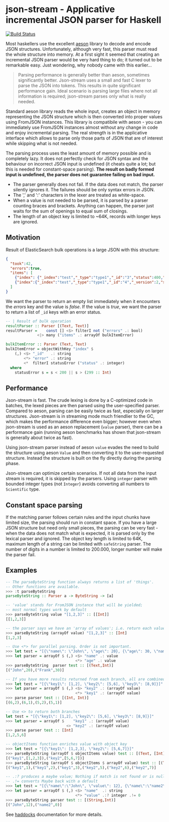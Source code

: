 # json-stream - Applicative incremental JSON parser for Haskell

[![Build Status](https://travis-ci.org/ondrap/json-stream.svg?branch=master)](https://travis-ci.org/ondrap/json-stream)


Most haskellers use the excellent [aeson](https://hackage.haskell.org/package/aeson) library
to decode and encode JSON structures. Unfortunately, although very fast, this parser
must read the whole structure into memory. At a first sight it seemed that creating
an incremental JSON parser would be very hard thing to do; it turned out to be
remarkable easy. Just wondering, why nobody came with this earlier...

> Parsing performance is generally better than aeson, sometimes significantly better.
> Json-stream uses a small and fast C lexer to parse the JSON into tokens. This results
> in quite significant performance gain. Ideal scenario is parsing large files
> where not all information is required; json-stream parses only what is really needed.

Standard aeson library reads the whole input, creates an object in memory representing
the JSON structure which is then converted into proper values using FromJSON instances.
This library is compatibile with aeson - you can immediately use FromJSON instances almost without
any change in code and enjoy incremental parsing. The real strength is in the applicative interface
which allows to parse only those parts of JSON that are of interest while skipping what is not needed.

The parsing process uses the least amount of memory possible and is completely lazy. It does not perfectly
check for JSON syntax and the behaviour on incorrect JSON input is undefined (it cheats quite a lot;
but this is needed for constant-space parsing). **The result on badly formed input is undefined,
the parser does not guarantee failing on bad input.**

- The parser generally does not fail. If the data does not match, the parser silently ignores it.
  The failures should be only syntax errors in JSON.
- The ',' and ':' characters in the lexer are treated as white-space.
- When a value is not needed to be parsed, it is parsed by a parser counting braces and brackets.
  Anything can happen, the parser just waits for the sum of openings to equal sum of closings.
- The length of an object key is limited to ~64K, records with longer keys are ignored.

## Motivation

Result of ElasticSearch bulk operations is a large JSON with this structure:
```json
{
  "took":42,
  "errors":true,
  "items": [
    {"index": {"_index":"test","_type":"type1","_id":"3","status":400,"error":"Some error "}},
    {"index":{"_index":"test","_type":"type1","_id":"4","_version":2,"status":200}}
  ]
}
```

We want the parser to return an empty list immediately when it encounters the *errors* key
and the value is *false*. If the value is *true*, we want the parser to return a list of
`_id` keys with an error status.


```haskell
-- | Result of bulk operation
resultParser :: Parser [(Text, Text)]
resultParser =    const [] <$> filterI not ("errors" .: bool)
              <|> many ("items" .: arrayOf bulkItemError)

bulkItemError :: Parser (Text, Text)
bulkItemError = objectWithKey "index" $
    (,) <$> "_id"   .: string
        <*> "error" .: string
        <*  filterI statusError ("status" .: integer)
  where
    statusError s = s < 200 || s > (299 :: Int)

```
## Performance

Json-stream is fast. The crude lexing is done by a C-optimized code in batches, the
lexed pieces are then parsed using the user-specified parser. Compared to aeson, parsing
can be easily twice as fast, especially on larger structures.
Json-stream is in streaming mode much friendlier to the GC,
which makes the performance difference even bigger; however even when json-stream is used
as an aeson replacement (`value` parser), there can be a performance gain (running aeson benchmarks
has shown that json-stream is generally about twice as fast).

Using json-stream parser instead of aeson `value` evades the need to build the structure
using aeson `Value` and then converting it to the user-requested structure. Instead
the structure is built on the fly directly during the parsing phase.

Json-stream can optimize certain scenarios. If not all data from the input stream is
required, it is skipped by the parsers. Using `integer` parser
with bounded integer types (not `Integer`) avoids converting all numbers to
`Scientific` type.

## Constant space parsing

If the matching parser follows certain rules and the input chunks have limited size,
the parsing should run in constant space. If you have a large JSON structure but need
only small pieces, the parsing can be very fast - when the data does not match what
is expected, it is parsed only by the lexical parser and ignored. The object key
length is limited to 64K, maximum length of a string can be limited with `safeString`
parser. The number of digits in a number is limited to 200.000, longer number will
make the parser fail.

## Examples

```haskell
-- The parseByteString function always returns a list of 'things'.
-- Other functions are available.
>>> :t parseByteString
parseByteString :: Parser a -> ByteString -> [a]

-- 'value' stands for FromJSON instance that will be yielded;
-- most normal types work by default
>>> parseByteString value "[1,2,3]" :: [[Int]]
[[1,2,3]]

-- the parser says we have an 'array of values'; i.e. return each value in array
>>> parseByteString (arrayOf value) "[1,2,3]" :: [Int]
[1,2,3]

-- Use <*> for parallel parsing. Order is not important.
>>> let test = "[{\"name\": \"John\", \"age\": 20}, {\"age\": 30, \"name\": \"Frank\"} ]"
>>> let parser = arrayOf $ (,) <$> "name" .: value
                               <*> "age" .: value
>>> parseByteString  parser test :: [(Text,Int)]
[("John",20),("Frank",30)]

-- If you have more results returned from each branch, all are combined.
>>> let test = "[{\"key1\": [1,2], \"key2\": [5,6], \"key3\": [8,9]}]"
>>> let parser = arrayOf $ (,) <$> "key2" .: (arrayOf value)
                               <*> "key1" .: (arrayOf value)
>>> parse parser test :: [(Int, Int)]
[(6,2),(6,1),(5,2),(5,1)]

-- Use <> to return both branches
let test = "[{\"key1\": [1,2], \"key2\": [5,6], \"key3\": [8,9]}]"
>>> let parser = arrayOf $    "key1" .: (arrayOf value)
                           <> "key2" .: (arrayOf value)
>>> parse parser test :: [Int]
[1,2,5,6]

-- objectItems function enriches value with object key
>>> let test = "[{\"key1\": [1,2,3], \"key2\": [5,6,7]}]"
>>> parseByteString (arrayOf $ objectItems value) test :: [(Text, [Int])]
[("key1",[1,2,3]),("key2",[5,6,7])]
>>> parseByteString (arrayOf $ objectItems $ arrayOf value) test :: [(Text, Int)]
[("key1",1),("key1",2),("key1",3),("key2",5),("key2",6),("key2",7)]

-- .:? produces a maybe value; Nothing if match is not found or is null.
-- .!= converts Maybe back with a default
>>> let test = "[{\"name\":\"John\", \"value\": 12}, {\"name\":\"name2\"}]"
>>> let parser = arrayOf $ (,) <$> "name"  .: string
                               <*> "value" .:? integer .!= 0
>>> parseByteString parser test :: [(String,Int)]
[("John",12),("name2",0)]

```

See [haddocks](https://hackage.haskell.org/package/json-stream) documentation for more details.
